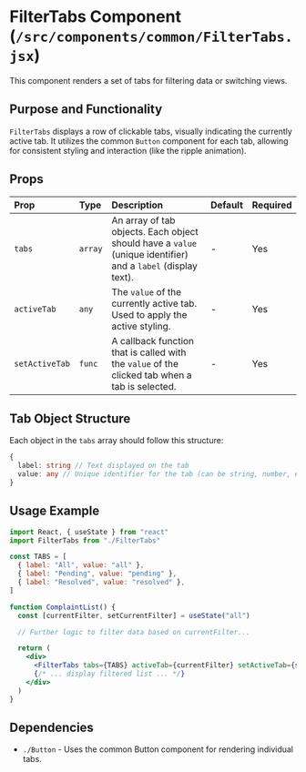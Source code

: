 # FilterTabs Component (`/src/components/common/FilterTabs.jsx`)

This component renders a set of tabs for filtering data or switching views.

## Purpose and Functionality

`FilterTabs` displays a row of clickable tabs, visually indicating the currently active tab. It utilizes the common `Button` component for each tab, allowing for consistent styling and interaction (like the ripple animation).

## Props

| Prop           | Type    | Description                                                                                                  | Default | Required |
| :------------- | :------ | :----------------------------------------------------------------------------------------------------------- | :------ | :------- |
| `tabs`         | `array` | An array of tab objects. Each object should have a `value` (unique identifier) and a `label` (display text). | -       | Yes      |
| `activeTab`    | `any`   | The `value` of the currently active tab. Used to apply the active styling.                                   | -       | Yes      |
| `setActiveTab` | `func`  | A callback function that is called with the `value` of the clicked tab when a tab is selected.               | -       | Yes      |

## Tab Object Structure

Each object in the `tabs` array should follow this structure:

```typescript
{
  label: string // Text displayed on the tab
  value: any // Unique identifier for the tab (can be string, number, etc.)
}
```

## Usage Example

```jsx
import React, { useState } from "react"
import FilterTabs from "./FilterTabs"

const TABS = [
  { label: "All", value: "all" },
  { label: "Pending", value: "pending" },
  { label: "Resolved", value: "resolved" },
]

function ComplaintList() {
  const [currentFilter, setCurrentFilter] = useState("all")

  // Further logic to filter data based on currentFilter...

  return (
    <div>
      <FilterTabs tabs={TABS} activeTab={currentFilter} setActiveTab={setCurrentFilter} />
      {/* ... display filtered list ... */}
    </div>
  )
}
```

## Dependencies

- `./Button` - Uses the common Button component for rendering individual tabs.
